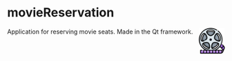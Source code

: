# movieReservation
<div style="float: right;"><img src="https://github.com/Aurux/movieReservation/blob/master/images/film-reel.png" height="60" width="60" >
</div>
Application for reserving movie seats. Made in the Qt framework.
